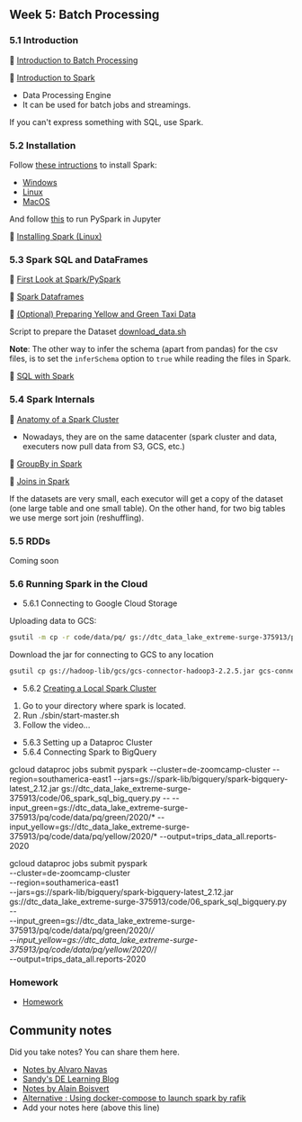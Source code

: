 ## Week 5: Batch Processing

### 5.1 Introduction

:movie_camera: [Introduction to Batch Processing](https://youtu.be/dcHe5Fl3MF8?list=PL3MmuxUbc_hJed7dXYoJw8DoCuVHhGEQb)


:movie_camera: [Introduction to Spark](https://youtu.be/FhaqbEOuQ8U?list=PL3MmuxUbc_hJed7dXYoJw8DoCuVHhGEQb)
- Data Processing Engine
- It can be used for batch jobs and streamings.

If you can't express something with SQL, use Spark.

### 5.2 Installation

Follow [these intructions](setup/) to install Spark:

* [Windows](setup/windows.md)
* [Linux](setup/linux.md)
* [MacOS](setup/macos.md)

And follow [this](setup/pyspark.md) to run PySpark in Jupyter

:movie_camera: [Installing Spark (Linux)](https://youtu.be/hqUbB9c8sKg?list=PL3MmuxUbc_hJed7dXYoJw8DoCuVHhGEQb)
  

### 5.3 Spark SQL and DataFrames

:movie_camera: [First Look at Spark/PySpark](https://youtu.be/r_Sf6fCB40c?list=PL3MmuxUbc_hJed7dXYoJw8DoCuVHhGEQb)   
   
:movie_camera: [Spark Dataframes](https://youtu.be/ti3aC1m3rE8?list=PL3MmuxUbc_hJed7dXYoJw8DoCuVHhGEQb)

:movie_camera: [(Optional) Preparing Yellow and Green Taxi Data](https://youtu.be/CI3P4tAtru4?list=PL3MmuxUbc_hJed7dXYoJw8DoCuVHhGEQb)

Script to prepare the Dataset [download_data.sh](code/download_data.sh)

**Note**: The other way to infer the schema (apart from pandas) for the csv files, is to set the `inferSchema` option to `true` while reading the files in Spark.

:movie_camera: [SQL with Spark](https://www.youtube.com/watch?v=uAlp2VuZZPY&list=PL3MmuxUbc_hJed7dXYoJw8DoCuVHhGEQb)


### 5.4 Spark Internals

:movie_camera: [Anatomy of a Spark Cluster](https://youtu.be/68CipcZt7ZA&list=PL3MmuxUbc_hJed7dXYoJw8DoCuVHhGEQb)

- Nowadays, they are on the same datacenter (spark cluster and data, executers now pull data from S3, GCS, etc.)

:movie_camera: [GroupBy in Spark](https://youtu.be/9qrDsY_2COo&list=PL3MmuxUbc_hJed7dXYoJw8DoCuVHhGEQb)

:movie_camera: [Joins in Spark](https://youtu.be/lu7TrqAWuH4&list=PL3MmuxUbc_hJed7dXYoJw8DoCuVHhGEQb)

If the datasets are very small, each executor will get a copy of the dataset (one large table and one small table). On the other hand, for two big tables we use merge sort join (reshuffling).

### 5.5 RDDs

Coming soon

### 5.6 Running Spark in the Cloud
-   5.6.1 Connecting to Google Cloud Storage

Uploading data to GCS:
```bash
gsutil -m cp -r code/data/pq/ gs://dtc_data_lake_extreme-surge-375913/pq
```
Download the jar for connecting to GCS to any location
```bash
gsutil cp gs://hadoop-lib/gcs/gcs-connector-hadoop3-2.2.5.jar gcs-connector-hadoop3-2.2.5.jar
```
-   5.6.2 [Creating a Local Spark Cluster](https://spark.apache.org/docs/latest/spark-standalone.html)
1. Go to your directory where spark is located.
2. Run ./sbin/start-master.sh
3. Follow the video...
-   5.6.3 Setting up a Dataproc Cluster
-   5.6.4 Connecting Spark to BigQuery

gcloud dataproc jobs submit pyspark --cluster=de-zoomcamp-cluster --region=southamerica-east1 --jars=gs://spark-lib/bigquery/spark-bigquery-latest_2.12.jar gs://dtc_data_lake_extreme-surge-375913/code/06_spark_sql_big_query.py -- --input_green=gs://dtc_data_lake_extreme-surge-375913/pq/code/data/pq/green/2020/* --input_yellow=gs://dtc_data_lake_extreme-surge-375913/pq/code/data/pq/yellow/2020/* --output=trips_data_all.reports-2020

gcloud dataproc jobs submit pyspark \
    --cluster=de-zoomcamp-cluster \
    --region=southamerica-east1 \
    --jars=gs://spark-lib/bigquery/spark-bigquery-latest_2.12.jar \
    gs://dtc_data_lake_extreme-surge-375913/code/06_spark_sql_bigquery.py \
    -- \
        --input_green=gs://dtc_data_lake_extreme-surge-375913/pq/code/data/pq/green/2020/*/ \
        --input_yellow=gs://dtc_data_lake_extreme-surge-375913/pq/code/data/pq/yellow/2020/*/ \
        --output=trips_data_all.reports-2020
### Homework


* [Homework](../cohorts/2023/week_5_batch_processing/homework.md)


## Community notes

Did you take notes? You can share them here.

* [Notes by Alvaro Navas](https://github.com/ziritrion/dataeng-zoomcamp/blob/main/notes/5_batch_processing.md)
* [Sandy's DE Learning Blog](https://learningdataengineering540969211.wordpress.com/2022/02/24/week-5-de-zoomcamp-5-2-1-installing-spark-on-linux/)
* [Notes by Alain Boisvert](https://github.com/boisalai/de-zoomcamp-2023/blob/main/week5.md)
* [Alternative : Using docker-compose to launch spark by rafik](https://gist.github.com/rafik-rahoui/f98df941c4ccced9c46e9ccbdef63a03) 
* Add your notes here (above this line)